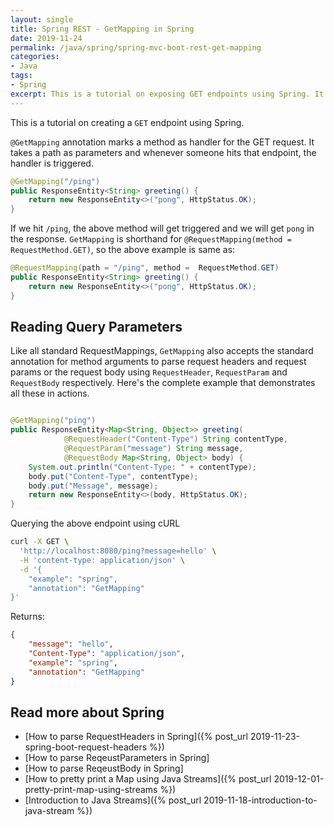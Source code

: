 ```yaml
---
layout: single
title: Spring REST - GetMapping in Spring
date: 2019-11-24
permalink: /java/spring/spring-mvc-boot-rest-get-mapping
categories:
- Java
tags:
- Spring
excerpt: This is a tutorial on exposing GET endpoints using Spring. It discussed how to expose an endpoint, how to accept Request Parameters and Request Body.
---
```


This is a tutorial on creating a `GET` endpoint using Spring.

`@GetMapping` annotation marks a method as handler for the GET request. It takes a path as parameters and whenever someone hits that endpoint, the handler is triggered.

```java
@GetMapping("/ping")
public ResponseEntity<String> greeting() {
    return new ResponseEntity<>("pong", HttpStatus.OK);
}
```
If we hit `/ping`, the above method will get triggered and we will get `pong` in the response. `GetMapping` is shorthand for `@RequestMapping(method = RequestMethod.GET)`, so the above example is same as:

```java
@RequestMapping(path = "/ping", method =  RequestMethod.GET)
public ResponseEntity<String> greeting() {
    return new ResponseEntity<>("pong", HttpStatus.OK);
}
```

## Reading Query Parameters
Like all standard RequestMappings, `GetMapping` also accepts the standard annotation for method arguments to parse request headers and request params or the request body using `RequestHeader`, `RequestParam` and `RequestBody` respectively. Here's the complete example that demonstrates all these in actions.

```java

@GetMapping("ping")
public ResponseEntity<Map<String, Object>> greeting(
            @RequestHeader("Content-Type") String contentType,
            @RequestParam("message") String message, 
            @RequestBody Map<String, Object> body) {
    System.out.println("Content-Type: " + contentType);
    body.put("Content-Type", contentType);
    body.put("Message", message);
    return new ResponseEntity<>(body, HttpStatus.OK);
}
```

Querying the above endpoint using cURL
```bash
curl -X GET \
  'http://localhost:8080/ping?message=hello' \
  -H 'content-type: application/json' \
  -d '{
	"example": "spring",
	"annotation": "GetMapping"
}'
```
Returns:
```json
{
    "message": "hello",
    "Content-Type": "application/json",
	"example": "spring",
	"annotation": "GetMapping"
}
```

## Read more about Spring
- [How to parse RequestHeaders in Spring]({% post_url 2019-11-23-spring-boot-request-headers %})
- [How to parse ReqeustParameters in Spring]
- [How to parse ReqeustBody in Spring]
- [How to pretty print a Map using Java Streams]({% post_url 2019-12-01-pretty-print-map-using-streams %})
- [Introduction to Java Streams]({% post_url 2019-11-18-introduction-to-java-stream %})
